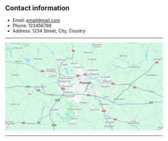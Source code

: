 ## Contact information
- Email: email@mail.com
- Phone: 123456789
- Address: 1234 Street, City, Country

--- 

![mapa](photos/map.png)

---
